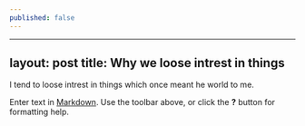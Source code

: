 ```yaml
---
published: false
---
```

---
layout: post
title: Why we loose intrest in things
---
I tend to loose intrest in things which once meant he world to me.


Enter text in [Markdown](http://daringfireball.net/projects/markdown/). Use the toolbar above, or click the **?** button for formatting help.
